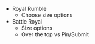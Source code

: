 - Royal Rumble 
	- Choose size options
- Battle Royal
	- Size options
	- Over the top vs Pin/Submit

